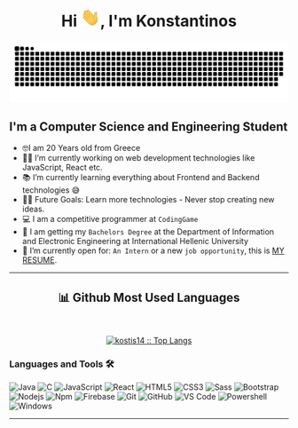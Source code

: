 <div align="center">
<h1 align="center">Hi <img width="35" src="https://raw.githubusercontent.com/1999AZZAR/1999AZZAR/main/resources/img/waving.gif">, I'm Konstantinos</h1>

</div>

<div align="center">
  <a href="https://kostis14.github.io/kostis14/">
  <img  src="https://raw.githubusercontent.com/1999AZZAR/1999AZZAR/main/resources/img/grid-snake.svg"
       alt="snake" /></a>
</div>


## I'm a Computer Science and Engineering Student  

- :nerd_face:I am 20 Years old from Greece
- 👨‍💻 I’m currently working on web development technologies like JavaScript, React etc.
- 📚 I’m currently learning everything about Frontend and Backend technologies 😅
- 💪🏼 Future Goals: Learn more technologies - Never stop creating new ideas.
- :computer: I am a competitive programmer at `CodingGame`
- :school: I am getting my `Bachelors Degree` at the Department of Information and Electronic Engineering at International Hellenic University
- :thinking: I’m currently open for: `An Intern` or a new `job opportunity`, this is [MY RESUME](https://docs.google.com/document/d/189RCdL69ZCrWUdOIf94QitNQOyeYwZDo/edit?usp=sharing&ouid=117660326075737941605&rtpof=true&sd=true).

---

</div>




 
  <div>
    <h2 align="center"> 📊 Github Most Used Languages </h2>
      <br/>
        <p align="center">
          <a href="https://github.com/kostis14/">
          <img src="https://github-readme-stats.vercel.app/api/top-langs/?username=kostis14&langs_count=6&theme=gruvbox&layout=compact&hide_border=true" alt="kostis14 :: Top Langs" /></a>
        </p>
        
     
  </div>    


### Languages and Tools 🛠 

![Java](http://img.shields.io/badge/-Java-5B4638?style=flat-square&logo=java&logoColor=ffffff)
![C](http://img.shields.io/badge/-C-A8B9CC?style=flat-square&logo=c&logoColor=ffffff)
![JavaScript](https://img.shields.io/badge/-JavaScript-%23F7DF1C?style=flat-square&logo=javascript&logoColor=000000&labelColor=%23F7DF1C&color=%23FFCE5A)
![React](https://img.shields.io/badge/-React-61DAFB?style=flat-square&logo=react&logoColor=ffffff)
![HTML5](https://img.shields.io/badge/-HTML5-%23E44D27?style=flat-square&logo=html5&logoColor=ffffff)
![CSS3](https://img.shields.io/badge/-CSS3-%231572B6?style=flat-square&logo=css3)
![Sass](https://img.shields.io/badge/-Sass-%23CC6699?style=flat-square&logo=sass&logoColor=ffffff)
![Bootstrap](https://img.shields.io/badge/-Bootstrap-563D7C?style=flat-square&logo=Bootstrap)
![Nodejs](https://img.shields.io/badge/-Nodejs-339933?style=flat-square&logo=Node.js&logoColor=ffffff)
![Npm](https://img.shields.io/badge/-npm-CB3837?style=flat-square&logo=npm)
![Firebase](https://img.shields.io/badge/-Firebase-FFCA28?style=flat-square&logo=firebase&logoColor=ffffff)
![Git](https://img.shields.io/badge/-Git-%23F05032?style=flat-square&logo=git&logoColor=%23ffffff)
![GitHub](https://img.shields.io/badge/-GitHub-181717?style=flat-square&logo=github)
![VS Code](http://img.shields.io/badge/-VS%20Code-007ACC?style=flat-square&logo=visual-studio-code&logoColor=ffffff)
![Powershell](http://img.shields.io/badge/-Powershell-5391FE?style=flat-square&logo=powershell&logoColor=ffffff)
![Windows](http://img.shields.io/badge/-Windows-0078D6?style=flat-square&logo=windows&logoColor=ffffff)




------

